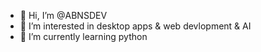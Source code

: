 - 👋 Hi, I’m @ABNSDEV
- 👀 I’m interested in desktop apps & web devlopment & AI
- 🌱 I’m currently learning python


<!---
ABNSDEV/ABNSDEV is a ✨ special ✨ repository because its `README.md` (this file) appears on your GitHub profile.
You can click the Preview link to take a look at your changes.
--->
